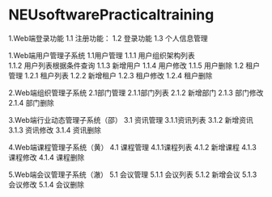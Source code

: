 # NEUsoftwarePracticaltraining
1.Web端登录功能
	1.1 注册功能：
	1.2 登录功能
	1.3 个人信息管理

1.Web端用户管理子系统
	1.1用户管理
		1.1.1  用户组织架构列表  
		1.1.2 用户列表根据条件查询
		1.1.3 新增用户
		1.1.4 用户修改
		1.1.5 用户删除
	1.2 租户管理
		1.2.1  租户列表 
		1.2.2 新增租户
		1.2.3 租户修改
		1.2.4 租户删除

2.Web端组织管理子系统
	2.1部门管理
		2.1.1部门列表
		2.1.2 新增部门
		2.1.3 部门修改
		2.1.4 部门删除

3.Web端行业动态管理子系统（邵）
	3.1  资讯管理
		3.1.1资讯列表
		3.1.2 新增资讯
		3.1.3 资讯修改
		3.1.4 资讯删除

4.Web端课程管理子系统（黄）
	4.1 课程管理
		4.1.1课程列表
		4.1.2 新增课程
		4.1.3 课程修改
		4.1.4 课程删除

5.Web端会议管理子系统（澈）
	5.1 会议管理
		5.1.1 会议列表
		5.1.2 新增会议
		5.1.3 会议修改
		5.1.4 会议删除
